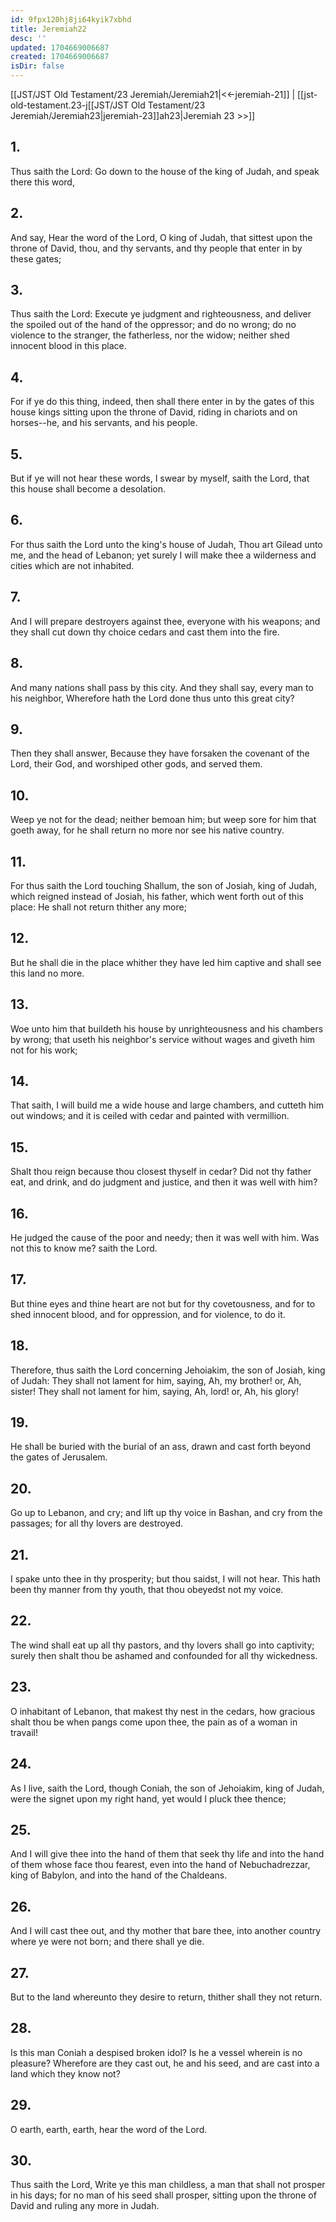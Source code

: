 ```yaml
---
id: 9fpx120hj8ji64kyik7xbhd
title: Jeremiah22
desc: ''
updated: 1704669006687
created: 1704669006687
isDir: false
---
```

[[JST/JST Old Testament/23 Jeremiah/Jeremiah21|<<-jeremiah-21]] | [[jst-old-testament.23-j[[JST/JST Old Testament/23 Jeremiah/Jeremiah23|jeremiah-23]]ah23|Jeremiah 23 >>]]
## 1.
Thus saith the Lord: Go down to the house of the king of Judah, and speak there this word,
## 2.
And say, Hear the word of the Lord, O king of Judah, that sittest upon the throne of David, thou, and thy servants, and thy people that enter in by these gates;
## 3.
Thus saith the Lord: Execute ye judgment and righteousness, and deliver the spoiled out of the hand of the oppressor; and do no wrong; do no violence to the stranger, the fatherless, nor the widow; neither shed innocent blood in this place.
## 4.
For if ye do this thing, indeed, then shall there enter in by the gates of this house kings sitting upon the throne of David, riding in chariots and on horses\--he, and his servants, and his people.
## 5.
But if ye will not hear these words, I swear by myself, saith the Lord, that this house shall become a desolation.
## 6.
For thus saith the Lord unto the king\'s house of Judah, Thou art Gilead unto me, and the head of Lebanon; yet surely I will make thee a wilderness and cities which are not inhabited.
## 7.
And I will prepare destroyers against thee, everyone with his weapons; and they shall cut down thy choice cedars and cast them into the fire.
## 8.
And many nations shall pass by this city. And they shall say, every man to his neighbor, Wherefore hath the Lord done thus unto this great city?
## 9.
Then they shall answer, Because they have forsaken the covenant of the Lord, their God, and worshiped other gods, and served them.
## 10.
Weep ye not for the dead; neither bemoan him; but weep sore for him that goeth away, for he shall return no more nor see his native country.
## 11.
For thus saith the Lord touching Shallum, the son of Josiah, king of Judah, which reigned instead of Josiah, his father, which went forth out of this place: He shall not return thither any more;
## 12.
But he shall die in the place whither they have led him captive and shall see this land no more.
## 13.
Woe unto him that buildeth his house by unrighteousness and his chambers by wrong; that useth his neighbor\'s service without wages and giveth him not for his work;
## 14.
That saith, I will build me a wide house and large chambers, and cutteth him out windows; and it is ceiled with cedar and painted with vermillion.
## 15.
Shalt thou reign because thou closest thyself in cedar? Did not thy father eat, and drink, and do judgment and justice, and then it was well with him?
## 16.
He judged the cause of the poor and needy; then it was well with him. Was not this to know me? saith the Lord.
## 17.
But thine eyes and thine heart are not but for thy covetousness, and for to shed innocent blood, and for oppression, and for violence, to do it.
## 18.
Therefore, thus saith the Lord concerning Jehoiakim, the son of Josiah, king of Judah: They shall not lament for him, saying, Ah, my brother! or, Ah, sister! They shall not lament for him, saying, Ah, lord! or, Ah, his glory!
## 19.
He shall be buried with the burial of an ass, drawn and cast forth beyond the gates of Jerusalem.
## 20.
Go up to Lebanon, and cry; and lift up thy voice in Bashan, and cry from the passages; for all thy lovers are destroyed.
## 21.
I spake unto thee in thy prosperity; but thou saidst, I will not hear. This hath been thy manner from thy youth, that thou obeyedst not my voice.
## 22.
The wind shall eat up all thy pastors, and thy lovers shall go into captivity; surely then shalt thou be ashamed and confounded for all thy wickedness.
## 23.
O inhabitant of Lebanon, that makest thy nest in the cedars, how gracious shalt thou be when pangs come upon thee, the pain as of a woman in travail!
## 24.
As I live, saith the Lord, though Coniah, the son of Jehoiakim, king of Judah, were the signet upon my right hand, yet would I pluck thee thence;
## 25.
And I will give thee into the hand of them that seek thy life and into the hand of them whose face thou fearest, even into the hand of Nebuchadrezzar, king of Babylon, and into the hand of the Chaldeans.
## 26.
And I will cast thee out, and thy mother that bare thee, into another country where ye were not born; and there shall ye die.
## 27.
But to the land whereunto they desire to return, thither shall they not return.
## 28.
Is this man Coniah a despised broken idol? Is he a vessel wherein is no pleasure? Wherefore are they cast out, he and his seed, and are cast into a land which they know not?
## 29.
O earth, earth, earth, hear the word of the Lord.
## 30.
Thus saith the Lord, Write ye this man childless, a man that shall not prosper in his days; for no man of his seed shall prosper, sitting upon the throne of David and ruling any more in Judah.

